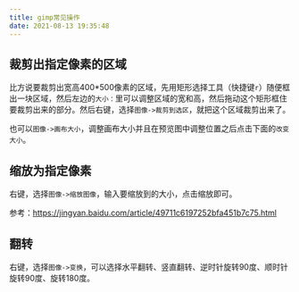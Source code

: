 ```yaml
---
title: gimp常见操作
date: 2021-08-13 19:35:48
---
```


## 裁剪出指定像素的区域

比方说要裁剪出宽高400*500像素的区域，先用矩形选择工具（快捷键`r`）随便框出一块区域，然后左边的`大小：`里可以调整区域的宽和高，然后拖动这个矩形框住要裁剪出来的部分。然后右键，选择`图像->裁剪到选区`，就把这个区域裁剪出来了。

也可以`图像->画布大小`，调整画布大小并且在预览图中调整位置之后点击下面的`改变大小`。

## 缩放为指定像素

右键，选择`图像->缩放图像`，输入要缩放到的大小，点击缩放即可。

参考：<https://jingyan.baidu.com/article/49711c6197252bfa451b7c75.html>

## 翻转

右键，选择`图像->变换`，可以选择水平翻转、竖直翻转、逆时针旋转90度、顺时针旋转90度、旋转180度。
